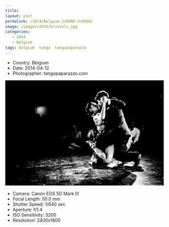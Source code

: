```yaml
---
title: 
layout: post
permalink: /2014/Belgium-2c0908-2c0908/
image: /images/2014/brussels.jpg
categories:
   - 2014
   - Belgium
tags: belgium  tango  tangopaparazzo
---
```

   
* <i class="fa-solid fa-map-pin"></i> Country: Belgium
* <i class="fa-solid fa-calendar-day"></i> Date: 2014-04-12
* <i class="fa-solid fa-circle-user"></i> Photographer: tangopaparazzo.com

![](/images/2014/brussels.jpg)

* <i class="fa-solid fa-camera"></i> Camera: Canon EOS 5D Mark III
* <i class="fa-solid fa-square-caret-left"></i> Focal Length: 50.0 mm
* <i class="fa-solid fa-stopwatch"></i> Shutter Speed: 1/640 sec
* <i class="fa-solid fa-circle-dot"></i> Aperture: f/1.4
* <i class="fa-solid fa-lightbulb"></i> ISO Sensitivity: 3200
* <i class="fa-solid fa-square-full"></i> Resolution: 2400x1600
